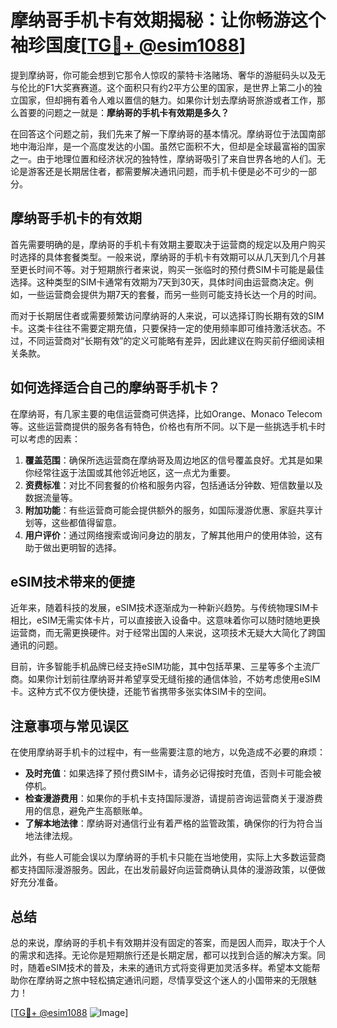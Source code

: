 # 摩纳哥手机卡有效期揭秘：让你畅游这个袖珍国度[[TG💪+ @esim1088](https://t.me/s/esim1088)]

提到摩纳哥，你可能会想到它那令人惊叹的蒙特卡洛赌场、奢华的游艇码头以及无与伦比的F1大奖赛赛道。这个面积只有约2平方公里的国家，是世界上第二小的独立国家，但却拥有着令人难以置信的魅力。如果你计划去摩纳哥旅游或者工作，那么首要的问题之一就是：**摩纳哥的手机卡有效期是多久？**

在回答这个问题之前，我们先来了解一下摩纳哥的基本情况。摩纳哥位于法国南部地中海沿岸，是一个高度发达的小国。虽然它面积不大，但却是全球最富裕的国家之一。由于地理位置和经济状况的独特性，摩纳哥吸引了来自世界各地的人们。无论是游客还是长期居住者，都需要解决通讯问题，而手机卡便是必不可少的一部分。

## 摩纳哥手机卡的有效期

首先需要明确的是，摩纳哥的手机卡有效期主要取决于运营商的规定以及用户购买时选择的具体套餐类型。一般来说，摩纳哥的手机卡有效期可以从几天到几个月甚至更长时间不等。对于短期旅行者来说，购买一张临时的预付费SIM卡可能是最佳选择。这种类型的SIM卡通常有效期为7天到30天，具体时间由运营商决定。例如，一些运营商会提供为期7天的套餐，而另一些则可能支持长达一个月的时间。

而对于长期居住者或需要频繁访问摩纳哥的人来说，可以选择订购长期有效的SIM卡。这类卡往往不需要定期充值，只要保持一定的使用频率即可维持激活状态。不过，不同运营商对“长期有效”的定义可能略有差异，因此建议在购买前仔细阅读相关条款。

## 如何选择适合自己的摩纳哥手机卡？

在摩纳哥，有几家主要的电信运营商可供选择，比如Orange、Monaco Telecom等。这些运营商提供的服务各有特色，价格也有所不同。以下是一些挑选手机卡时可以考虑的因素：

1. **覆盖范围**：确保所选运营商在摩纳哥及周边地区的信号覆盖良好。尤其是如果你经常往返于法国或其他邻近地区，这一点尤为重要。
2. **资费标准**：对比不同套餐的价格和服务内容，包括通话分钟数、短信数量以及数据流量等。
3. **附加功能**：有些运营商可能会提供额外的服务，如国际漫游优惠、家庭共享计划等，这些都值得留意。
4. **用户评价**：通过网络搜索或询问身边的朋友，了解其他用户的使用体验，这有助于做出更明智的选择。

## eSIM技术带来的便捷

近年来，随着科技的发展，eSIM技术逐渐成为一种新兴趋势。与传统物理SIM卡相比，eSIM无需实体卡片，可以直接嵌入设备中。这意味着你可以随时随地更换运营商，而无需更换硬件。对于经常出国的人来说，这项技术无疑大大简化了跨国通讯的问题。

目前，许多智能手机品牌已经支持eSIM功能，其中包括苹果、三星等多个主流厂商。如果你计划前往摩纳哥并希望享受无缝衔接的通信体验，不妨考虑使用eSIM卡。这种方式不仅方便快捷，还能节省携带多张实体SIM卡的空间。

## 注意事项与常见误区

在使用摩纳哥手机卡的过程中，有一些需要注意的地方，以免造成不必要的麻烦：

- **及时充值**：如果选择了预付费SIM卡，请务必记得按时充值，否则卡可能会被停机。
- **检查漫游费用**：如果你的手机卡支持国际漫游，请提前咨询运营商关于漫游费用的信息，避免产生高额账单。
- **了解本地法律**：摩纳哥对通信行业有着严格的监管政策，确保你的行为符合当地法律法规。

此外，有些人可能会误以为摩纳哥的手机卡只能在当地使用，实际上大多数运营商都支持国际漫游服务。因此，在出发前最好向运营商确认具体的漫游政策，以便做好充分准备。

## 总结

总的来说，摩纳哥的手机卡有效期并没有固定的答案，而是因人而异，取决于个人的需求和选择。无论你是短期旅行还是长期定居，都可以找到合适的解决方案。同时，随着eSIM技术的普及，未来的通讯方式将变得更加灵活多样。希望本文能帮助你在摩纳哥之旅中轻松搞定通讯问题，尽情享受这个迷人的小国带来的无限魅力！

[[TG💪+ @esim1088](https://t.me/s/esim1088) ![Image](https://i.postimg.cc/4NQfJmqS/Snipaste-2025-05-13-00-14-12.png)]
